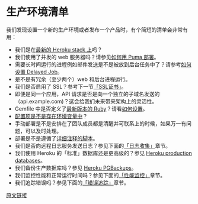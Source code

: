# 生产环境清单

我们发现设置一个新的生产环境或者发布一个产品时，有个简短的清单会非常有用：

- 我们是在[最新的 Heroku stack 上](https://devcenter.heroku.com/articles/stack)吗？
- 我们使用了并发的 web 服务器吗？请参见[如何用 Puma 部署](https://devcenter.heroku.com/articles/deploying-rails-applications-with-the-puma-web-server)。
- 需要长时间运行的进程例如邮件发送是不是被放到后台任务中了？请参考[如何设置 Delayed Job](https://devcenter.heroku.com/articles/production-check#production-tier-database)。
- 是不是有冗余（至少两个）web 和后台进程运行。
- 我们是否启用了 SSL？参考下一节[「SSL证书」](https://thoughtbot.com/playbook/production/ssl-certificates)。
- 即便是同一个应用，API 请求是否是向一个独立的子域名发送的（api.example.com)？这会给我们未来带来架构上的灵活性。
- Gemfile 中是否定义了[最新版本的 Ruby](https://www.ruby-lang.org/en/downloads/)？请看[如何设置](http://bundler.io/v1.11/gemfile_ruby.html)。
- [配置项是不是存在环境变量中](http://12factor.net/config)？
- 手动部署是不是安排在了团队成员都是清醒并可联系上的时候，如果万一有问题，可以及时处理。
- 部署是不是遵循了[详细注释的脚本](https://github.com/thoughtbot/guides/tree/master/protocol/rails#deploy)。
- 我们是否向远程日志服务发送日志？参见下面的[「日志收集」](https://thoughtbot.com/playbook/production/log-collection)章节。
- 我们使用 Heroku 的「标准」数据库还是更高级的？参见 [Heroku production databases](https://devcenter.heroku.com/articles/poduction-check#production-tier-database)。
- 我们备份生产数据库吗？参见 [Heroku PGBackups](https://devcenter.heroku.com/articles/heroku-postgres-backups)。
- 我们监控性能和正常运行时间吗？参见下面的[「性能监控」](https://thoughtbot.com/playbook/production/performance-monitoring)章节。
- 我们追踪错误吗？参见下面的[「错误追踪」](https://thoughtbot.com/playbook/production/error-tracking)章节。

[原文链接](https://thoughtbot.com/playbook/production/production-checklist)
